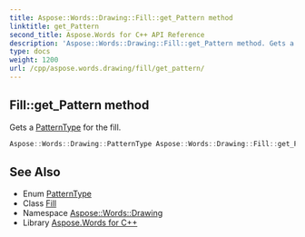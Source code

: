 ```yaml
---
title: Aspose::Words::Drawing::Fill::get_Pattern method
linktitle: get_Pattern
second_title: Aspose.Words for C++ API Reference
description: 'Aspose::Words::Drawing::Fill::get_Pattern method. Gets a PatternType for the fill in C++.'
type: docs
weight: 1200
url: /cpp/aspose.words.drawing/fill/get_pattern/
---
```

## Fill::get_Pattern method


Gets a [PatternType](../../patterntype/) for the fill.

```cpp
Aspose::Words::Drawing::PatternType Aspose::Words::Drawing::Fill::get_Pattern()
```

## See Also

* Enum [PatternType](../../patterntype/)
* Class [Fill](../)
* Namespace [Aspose::Words::Drawing](../../)
* Library [Aspose.Words for C++](../../../)

